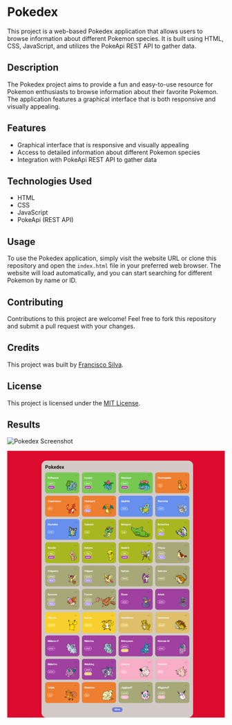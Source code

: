 # Pokedex

This project is a web-based Pokedex application that allows users to browse information about different Pokemon species. It is built using HTML, CSS, JavaScript, and utilizes the PokeApi REST API to gather data.

## Description

The Pokedex project aims to provide a fun and easy-to-use resource for Pokemon enthusiasts to browse information about their favorite Pokemon. The application features a graphical interface that is both responsive and visually appealing.

## Features

- Graphical interface that is responsive and visually appealing
- Access to detailed information about different Pokemon species
- Integration with PokeApi REST API to gather data

## Technologies Used

- HTML
- CSS
- JavaScript
- PokeApi (REST API)

## Usage

To use the Pokedex application, simply visit the website URL or clone this repository and open the `index.html` file in your preferred web browser. The website will load automatically, and you can start searching for different Pokemon by name or ID.

## Contributing

Contributions to this project are welcome! Feel free to fork this repository and submit a pull request with your changes.

## Credits

This project was built by [Francisco Silva](https://github.com/Burntroll).

## License

This project is licensed under the [MIT License](https://opensource.org/licenses/MIT).

## Results

![Pokedex Screenshot](https://chat.openai.com/pokedex.png)

![pokedex](pokedex.png)
